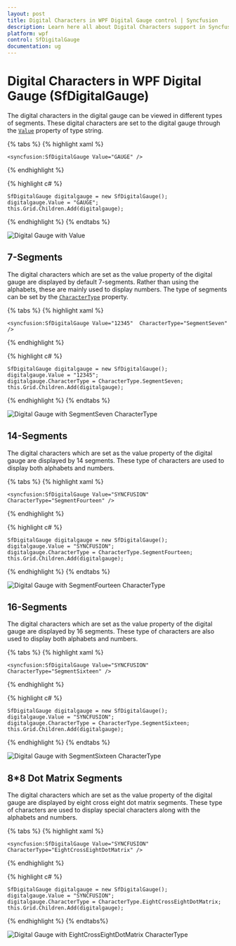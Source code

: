 ```yaml
---
layout: post
title: Digital Characters in WPF Digital Gauge control | Syncfusion
description: Learn here all about Digital Characters support in Syncfusion WPF Digital Gauge (SfDigitalGauge) control and more.
platform: wpf
control: SfDigitalGauge
documentation: ug
---
```


# Digital Characters in WPF Digital Gauge (SfDigitalGauge)

The digital characters in the digital gauge can be viewed in different types of segments. These digital characters are set to the digital gauge through the [`Value`](https://help.syncfusion.com/cr/wpf/Syncfusion.UI.Xaml.Gauges.SfDigitalGauge.html#Syncfusion_UI_Xaml_Gauges_SfDigitalGauge_Value) property of type string.

{% tabs %}
{% highlight xaml %}

    <syncfusion:SfDigitalGauge Value="GAUGE" />    

{% endhighlight %}

{% highlight c# %}

    SfDigitalGauge digitalgauge = new SfDigitalGauge();
    digitalgauge.Value = "GAUGE";
    this.Grid.Children.Add(digitalgauge);

{% endhighlight %}
{% endtabs %}

![Digital Gauge with Value](Digital-Characters_images/Digital-Characters_img1.png)


## 7-Segments

The digital characters which are set as the value property of the digital gauge are displayed by default 7-segments. Rather than using the alphabets, these are mainly used to display numbers. The type of segments can be set by the [`CharacterType`](https://help.syncfusion.com/cr/wpf/Syncfusion.UI.Xaml.Gauges.SfDigitalGauge.html#Syncfusion_UI_Xaml_Gauges_SfDigitalGauge_CharacterType) property.

{% tabs %}
{% highlight xaml %}

    <syncfusion:SfDigitalGauge Value="12345"  CharacterType="SegmentSeven" />

{% endhighlight %}

{% highlight c# %}

    SfDigitalGauge digitalgauge = new SfDigitalGauge();
    digitalgauge.Value = "12345";
    digitalgauge.CharacterType = CharacterType.SegmentSeven;
    this.Grid.Children.Add(digitalgauge);

{% endhighlight %}
{% endtabs %}

![Digital Gauge with SegmentSeven CharacterType](Digital-Characters_images/Digital-Characters_img2.png)

## 14-Segments

The digital characters which are set as the value property of the digital gauge are displayed by 14 segments. These type of characters are used to display both alphabets and numbers. 

{% tabs %}
{% highlight xaml %}

    <syncfusion:SfDigitalGauge Value="SYNCFUSION" CharacterType="SegmentFourteen" />

{% endhighlight %}

{% highlight c# %}

    SfDigitalGauge digitalgauge = new SfDigitalGauge();
    digitalgauge.Value = "SYNCFUSION";
    digitalgauge.CharacterType = CharacterType.SegmentFourteen;
    this.Grid.Children.Add(digitalgauge);

{% endhighlight %}
{% endtabs %}

![Digital Gauge with SegmentFourteen CharacterType](Digital-Characters_images/Digital-Characters_img3.png)

## 16-Segments

The digital characters which are set as the value property of the digital gauge are displayed by 16 segments. These type of characters are also used to display both alphabets and numbers. 

{% tabs %}
{% highlight xaml %}

    <syncfusion:SfDigitalGauge Value="SYNCFUSION" CharacterType="SegmentSixteen" />

{% endhighlight %}

{% highlight c# %}

    SfDigitalGauge digitalgauge = new SfDigitalGauge();
    digitalgauge.Value = "SYNCFUSION";
    digitalgauge.CharacterType = CharacterType.SegmentSixteen;
    this.Grid.Children.Add(digitalgauge);

{% endhighlight %}
{% endtabs %}

![Digital Gauge with SegmentSixteen CharacterType](Digital-Characters_images/Digital-Characters_img4.png)

## 8*8 Dot Matrix Segments

The digital characters which are set as the value property of the digital gauge are displayed by eight cross eight dot matrix segments. These type of characters are used to display special characters along with the alphabets and numbers. 

{% tabs %}
{% highlight xaml %}

    <syncfusion:SfDigitalGauge Value="SYNCFUSION" CharacterType="EightCrossEightDotMatrix" />

{% endhighlight %}

{% highlight c# %}

    SfDigitalGauge digitalgauge = new SfDigitalGauge();
    digitalgauge.Value = "SYNCFUSION";
    digitalgauge.CharacterType = CharacterType.EightCrossEightDotMatrix;
    this.Grid.Children.Add(digitalgauge);

{% endhighlight %}
{% endtabs%}

![Digital Gauge with EightCrossEightDotMatrix CharacterType](Digital-Characters_images/Digital-Characters_img5.png)

